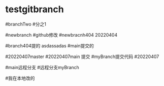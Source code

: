 # testgitbranch









#branchTwo
#分之1



#newbranch
#github修改
#newbracnh404
20220404

#branch404提的
asdassadas
#main提交的

#20220407master
#20220407main 提交
#myBranch提交代码
#20220407

#main远程分支
#远程分支myBranch

#我在本地改的
